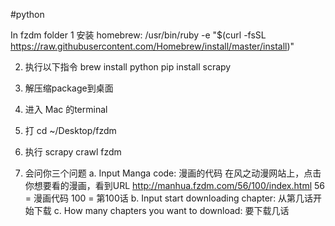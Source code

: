 #python

In fzdm folder
  1 安装 homebrew:
  /usr/bin/ruby -e "$(curl -fsSL https://raw.githubusercontent.com/Homebrew/install/master/install)"

  2. 执行以下指令
  brew install python
  pip install scrapy

  3. 解压缩package到桌面

  4. 进入 Mac 的terminal

  5. 打 cd ~/Desktop/fzdm

  6. 执行 scrapy crawl fzdm

  7. 会问你三个问题
	  a. Input Manga code: 漫画的代码
		  在风之动漫网站上，点击你想要看的漫画，看到URL
		  http://manhua.fzdm.com/56/100/index.html
		  56 = 漫画代码
		  100 = 第100话
	  b. Input start downloading chapter: 从第几话开始下载
	  c. How many chapters you want to download: 要下载几话
	  
